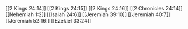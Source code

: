 [[2 Kings 24:14]]
[[2 Kings 24:15]]
[[2 Kings 24:16]]
[[2 Chronicles 24:14]]
[[Nehemiah 1:2]]
[[Isaiah 24:6]]
[[Jeremiah 39:10]]
[[Jeremiah 40:7]]
[[Jeremiah 52:16]]
[[Ezekiel 33:24]]
